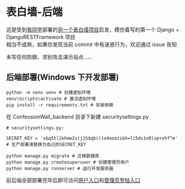 # 表白墙-后端

这是受到[我同学](https://github.com/jsun969)部署的[另一个表白墙项目](https://github.com/ping-xiong/saylovewall)启发，模仿着写的第一个 Django + DjangoRESTFramework 项目  
相当不成熟，如果你发现当前 commit 中有迷惑行为，欢迎通过 issue 告知

未写任何防御，求别攻击演示站点……

## 后端部署(Windows 下开发部署)

```
python -m venv venv # 创建虚拟环境
venv\Scripts\activate # 激活虚拟环境
pip install -r requirements.txt # 安装依赖
```

在 ConfessionWall_backend 目录下新建 securitysettings.py

```
# securitysettings.py:

SECRET_KEY = 'x&q5tl2ehmw2s(j15$qb(()o4ooati&h=li5ds1n0lvp+xhf^m'
# 生产部署请替换为自己的SECRET_KEY
```

```
python manage.py migrate # 迁移数据库
python manage.py createsuperuser # 创建管理员用户
python manage.py runserver # 运行开发服务器
```

前后端全部部署完毕后即可访问[用户入口](http://localhost:8080)和[管理员登陆入口](http://localhost:8080/login)
